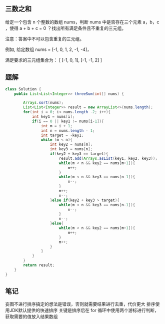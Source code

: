 ## 三数之和

给定一个包含 n 个整数的数组 nums，判断 nums 中是否存在三个元素 a，b，c ，使得 a + b + c = 0 ？找出所有满足条件且不重复的三元组。

注意：答案中不可以包含重复的三元组。

例如, 给定数组 nums = [-1, 0, 1, 2, -1, -4]，

满足要求的三元组集合为：
[
  [-1, 0, 1],
  [-1, -1, 2]
]


## 题解

```java
class Solution {
    public List<List<Integer>> threeSum(int[] nums) {

        Arrays.sort(nums);
        List<List<Integer>> result = new ArrayList<>(nums.length);
        for(int i = 0; i< nums.length -2; i++){
            int key1 = nums[i];
            if(i == 0 || key1 != nums[i-1]){
                int m = i + 1;
                int n = nums.length - 1;
                int target = -key1;
                while (m < n){
                    int key2 = nums[m];
                    int key3 = nums[n];
                    if(key2 + key3 == target){
                        result.add(Arrays.asList(key1, key2, key3));
                        while(m < n && key2 == nums[m+1]){
                            m++;
                        }
                        while(m < n && key3 == nums[n-1]){
                            n--;
                        }
                        m++;
                        n--;
                    }else if(key2 + key3 > target){
                        while(m < n && key3 == nums[n-1]){
                            n--;
                        }
                        n--;
                    }else{
                        while(m < n && key2 == nums[m+1]){
                            m++;
                        }
                        m++;
                    }
                }
            }
        }
        return result;
    }
}
```

## 笔记

妄图不进行排序搞定的想法是错误，否则就需要结果进行去重，代价更大
排序使用JDK默认提供的快速排序
关键是排序后在 for 循环中使用两个游标进行判断，获取需要的值放入结果数组
